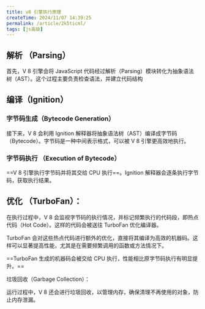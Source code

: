 ```yaml
---
title: v8 引擎执行原理
createTime: 2024/11/07 14:39:25
permalink: /article/2k5ticml/
tags: [js高级]
---
```


## 解析 （Parsing）

首先，V 8 引擎会将 JavaScript 代码经过解析（Parsing）模块转化为抽象语法树（AST）。这个过程主要负责检查语法，并建立代码结构

## 编译（Ignition）

### 字节码生成（Bytecode Generation）

接下来，V 8 会利用 Ignition 解释器将抽象语法树（AST）编译成字节码（Bytecode）。字节码是一种中间表示格式，可以被 V 8 引擎更高效地执行。

### 字节码执行 （Execution of Bytecode）

==V 8 引擎执行字节码并将其交给 CPU 执行==。Ignition 解释器会逐条执行字节码，获取执行结果。

## 优化 （TurboFan）：

在执行过程中，V 8 会监视字节码的执行情况，并标记频繁执行的代码段，即热点代码（Hot Code）。这样的代码会被送往 TurboFan 优化编译器。

TurboFan 会对这些热点代码进行额外的优化，直接将其编译为高效的机器码。这样可以显著提高性能，尤其是在需要频繁调用的函数或方法情况下。

==TurboFan 生成的机器码会被交给 CPU 执行，性能相比原字节码执行有明显提升。==

垃圾回收（Garbage Collection）：

运行过程中，V 8 还会进行垃圾回收，以管理内存，确保清理不再使用的对象，防止内存泄漏。
